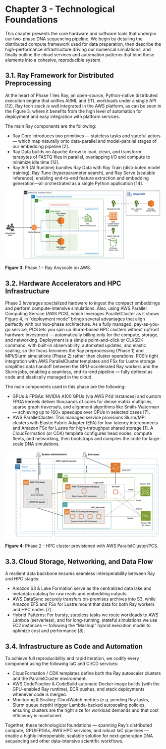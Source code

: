 # Chapter 3 - Technological Foundations

This chapter presents the core hardware and software tools that underpin our
two-phase DNA sequencing pipeline. We begin by detailing the distributed compute
framework used for data preparation, then describe the high-performance
infrastructure driving our numerical simulations, and finally outline the cloud services
and automation patterns that bind these elements into a cohesive, reproducible
system.

## 3.1. Ray Framework for Distributed Preprocessing

At the heart of Phase 1 lies Ray, an open-source, Python-native distributed execution
engine that unifies AI/ML and ETL workloads under a single API [12].
Ray tech stack is well integrated in the AWS platform, as can be seen in the Figure
3, where it benefits from the high level of automation for deployment and easy
integration with platform services.

The main Ray components are the following:

- Ray Core introduces two primitives — stateless tasks and stateful actors —
which map naturally onto data-parallel and model-parallel stages of our
embedding pipeline [2].
- Ray Data builds on Apache Arrow to load, clean, and transform terabytes of
FASTQ files in parallel, overlapping I/O and compute to minimize idle time [12].
- Ray AIR (AI Runtime) bundles Ray Data with Ray Train (distributed model
training), Ray Tune (hyperparameter search), and Ray Serve (scalable inference), enabling end-to-end feature extraction and embedding generation—all orchestrated as a single Python application [14].


<img src="../images/Anyscale-Ray-Gen-AI-6.png" alt="Anyscale-Ray-Gen-AI-6" width="500">

**Figure 3**: Phase 1 - Ray Anyscale on AWS.


## 3.2. Hardware Accelerators and HPC Infrastructure

Phase 2 leverages specialized hardware to ingest the compact embeddings and
perform compute-intensive simulations.
Also, using AWS Parallel Computing Service (AWS PCS), which leverages
ParallelCluster as it shows Figure 4, in “deployment mode” brings several
advantages that align perfectly with our two‐phase architecture. As a fully managed,
pay-as-you-go service, PCS lets you spin up Slurm‐based HPC clusters without
upfront hardware investment — automatically billing only for the compute, storage,
and networking. Deployment is a simple point-and-click or CLI/SDK command, with
built-in observability, automated updates, and elastic scaling, so the focus becomes
the Ray preprocessing (Phase 1) and MPI/Slurm simulations (Phase 2) rather than
cluster operations. PCS’s tight integration with AWS ParallelCluster templates and
FSx for Lustre storage simplifies data handoff between the GPU-accelerated Ray workers and the Slurm jobs, enabling a seamless, end-to-end pipeline — fully
defined as code and elastically managed in the cloud.

The main components used in this phase are the following:

- GPUs & FPGAs: NVIDIA A100 GPUs (via AWS P4d instances) and custom
FPGA kernels deliver thousands of cores for dense matrix multiplies, sparse
graph traversals, and alignment algorithms like Smith–Waterman — achieving
up to 160× speedups over CPUs in selected cases [7].
- AWS ParallelCluster: This managed service provisions Slurm/MPI clusters
with Elastic Fabric Adapter (EFA) for low-latency interconnects and Amazon
FSx for Lustre for high-throughput shared storage [1]. A CloudFormation (or
CDK) template configures head nodes, compute fleets, and networking, then
bootstraps and compiles the code for large-scale DNA simulations.

<img src="../images/2024-aws-pcs-1-diagram.png" alt="2024 aws pcs" width="500">

**Figure 4**: Phase 2 - HPC cluster provisioned with AWS ParallelCluster/PCS.


## 3.3. Cloud Storage, Networking, and Data Flow

A resilient data backbone ensures seamless interoperability between Ray and HPC
stages:

- Amazon S3 & Lake Formation serve as the centralized data lake and
metadata catalog for raw reads and embedding outputs.
- AWS DataSync securely transfers on-premises archives into S3, while
Amazon EFS and FSx for Lustre mount that data for both Ray workers and
HPC nodes [7].
- Hybrid Patterns: For bursty, stateless tasks we route workloads to AWS
Lambda (serverless), and for long-running, stateful simulations we use EC2
instances — following the “Mashup” hybrid execution model to optimize cost
and performance [8].

## 3.4. Infrastructure as Code and Automation

To achieve full reproducibility and rapid iteration, we codify every component using
the following IaC and CI/CD services:

- CloudFormation / CDK templates define both the Ray autoscaler clusters and
the ParallelCluster environment.
- AWS CodePipeline & CodeBuild automate Docker image builds (with the
GPU-enabled Ray runtime), ECR pushes, and stack deployments whenever
code is merged.
- Monitoring & Scaling: CloudWatch metrics (e.g. pending Ray tasks, Slurm
queue depth) trigger Lambda-backed autoscaling policies, ensuring clusters
are the right size for workload demands and that cost efficiency is maintained.

Together, these technological foundations — spanning Ray’s distributed compute,
GPU/FPGAs, AWS HPC services, and robust IaC pipelines — enable a highly
interoperable, scalable solution for next-generation DNA sequencing and other
data‐intensive scientific workflows.


